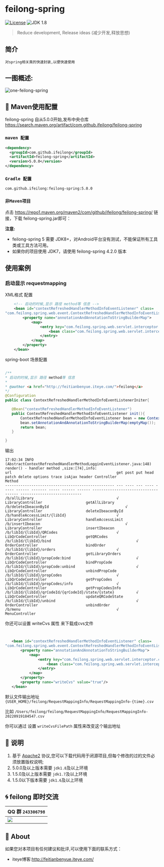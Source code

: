 feilong-spring
================


[![License](http://img.shields.io/:license-apache-blue.svg)](http://www.apache.org/licenses/LICENSE-2.0.html)
![JDK 1.8](https://img.shields.io/badge/JDK-1.8-green.svg "JDK 1.8")

> Reduce development, Release ideas (减少开发,释放思想)

## 简介

`对spring相关类的快速封装,以便快速使用`

## 一图概述:

![one-feilong-spring](http://venusdrogon.github.io/feilong-platform/mysource/one-feilong-spring.png) 


## :dragon: Maven使用配置

feilong-spring 自从5.0.0开始,发布中央仓库 https://search.maven.org/artifact/com.github.ifeilong/feilong-spring

### `maven 配置` 


```XML
<dependency>
  <groupId>com.github.ifeilong</groupId>
  <artifactId>feilong-spring</artifactId>
  <version>5.0.0</version>
</dependency>
```

### `Gradle 配置` 

```
com.github.ifeilong:feilong-spring:5.0.0
```

### `非Maven项目`

点击 https://repo1.maven.org/maven2/com/github/ifeilong/feilong-spring/ 链接，下载 feilong-spring.jar即可：

**注意:**
- feilong-spring 5 需要 JDK8+，对Android平台没有测试，不能保证所有工具类或工具方法可用。 
- 如果你的项目使用 JDK7，请使用 feilong-spring 4.2.0 版本


## 使用案例

### 启动显示 requestmapping 

XML格式 配置

```XML
    <!-- 启动的时候,显示 路径 method等 信息 -->
    <bean id="contextRefreshedHandlerMethodInfoEventListener" class=
"com.feilong.spring.web.event.ContextRefreshedHandlerMethodInfoEventListener">
        <property name="annotationAndAnnotationToStringBuilderMap">
            <map>
                <entry key="com.feilong.spring.web.servlet.interceptor.clientcache.ClientCache">
                    <bean class="com.feilong.spring.web.servlet.interceptor.clientcache.ClientCacheToStringBuilder" />
                </entry>
            </map>
        </property>
    </bean>
 ```
 
 spring-boot 场景配置
 
 ```JAVA
 
 /**
 * 启动的时候,显示 路径 method等 信息
 * 
 * @author <a href="http://feitianbenyue.iteye.com/">feilong</a>
 */
@Configuration
public class ContextRefreshedHandlerMethodInfoEventListenerIniter{

    @Bean("contextRefreshedHandlerMethodInfoEventListener")
    public ContextRefreshedHandlerMethodInfoEventListener init(){
        ContextRefreshedHandlerMethodInfoEventListener bean = new ContextRefreshedHandlerMethodInfoEventListener();
        bean.setAnnotationAndAnnotationToStringBuilderMap(emptyMap());
        return bean;
    }

}

 
 ```
 

 
输出


```
17:02:34 INFO  (AbstractContextRefreshedHandlerMethodLogginEventListener.java:148) render() - handler method ,size:[74],info:
url                                                get post put head patch delete options trace isAjax header Controller                           Method                       
-------------------------------------------------- --- ---- --- ---- ----- ------ ------- ----- ------ ------ ------------------------------------ ---------------------------- 
/b/allLibrary                                      √                                                          LibraryController                    getAllLibrary                
/b/deleteIbeaconById                                   √                                                      LibraryController                    deleteIbeaconById            
/b/handleAccessLimit/{libId}                       √                                                          LibraryController                    handleAccessLimit            
/b/insertIbeacon                                       √                                                      LibraryController                    insertIbeacon                
/b/libId/{libId}/QRCodes                           √                                                          LibQrCodeController                  getQRCodes                   
/b/libId/{libId}/bind                                       √                                                 OrderController                      bindOrder                    
/b/libId/{libId}/orders                            √                                                          OrderController                      getLibraryOrders             
/b/libId/{libId}/propCode:bind                              √                                                 LibQrCodeController                  bindPropCode                 
/b/libId/{libId}/propCode:unbind                            √                                                 LibQrCodeController                  unbindPropCode               
/b/libId/{libId}/propCodes                         √                                                          LibQrCodeController                  getPropCodes                 
/b/libId/{libId}/propCodes/info                    √                                                          LibQrCodeController                  getPropCodesInfo             
/b/libId/{libId}/qrCodeId/{qrCodeId}/state/{state}          √                                                 LibQrCodeController                  updateQRCodeState            
/b/libId/{libId}/unbind                                     √                                                 OrderController                      unbindOrder                  
/b/menu                                            √                                                          MenuController      
 ```
 
 你还可以设置 writeCvs 属性 来下载成cvs文件 
 
 
 ```XML

 
    <bean id="contextRefreshedHandlerMethodInfoEventListener" class=
"com.feilong.spring.web.event.ContextRefreshedHandlerMethodInfoEventListener">
        <property name="annotationAndAnnotationToStringBuilderMap">
            <map>
                <entry key="com.feilong.spring.web.servlet.interceptor.clientcache.ClientCache">
                    <bean class="com.feilong.spring.web.servlet.interceptor.clientcache.ClientCacheToStringBuilder" />
                </entry>
            </map>
        </property>
        <property name="writeCvs" value="true"/>
    </bean>
```

默认文件输出地址  `{USER_HOME}/feilong/RequestMappingInfo/RequestMappingInfo-{time}.csv`

比如  `/Users/feilong/feilong/RequestMappingInfo/RequestMappingInfo-20220919184547.csv`

你可以通过 设置 `writeCvsFilePath` 属性来改变这个输出地址


## :memo: 说明

1. 基于 [Apache2](https://www.apache.org/licenses/LICENSE-2.0) 协议,您可以下载代码用于闭源项目,但每个修改的过的文件必须放置版权说明;
1. 5.0.0及以上版本需要 `jdk1.8`及以上环境
1. 1.5.0及以上版本需要 `jdk1.7`及以上环境
1. 1.5.0以下版本需要 `jdk1.6`及以上环境

## :cyclone: feilong 即时交流

|QQ 群 `243306798`
|:---------
|![](http://i.imgur.com/cIfglCa.png)

## :panda_face: About

如果您对本项目有任何建议和批评,可以使用下面的联系方式：

* iteye博客:http://feitianbenyue.iteye.com/
